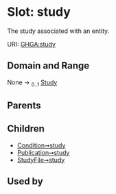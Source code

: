 
# Slot: study


The study associated with an entity.

URI: [GHGA:study](https://w3id.org/GHGA/study)


## Domain and Range

None &#8594;  <sub>0..1</sub> [Study](Study.md)

## Parents


## Children

 *  [Condition➞study](Condition_study.md)
 *  [Publication➞study](Publication_study.md)
 *  [StudyFile➞study](StudyFile_study.md)

## Used by

